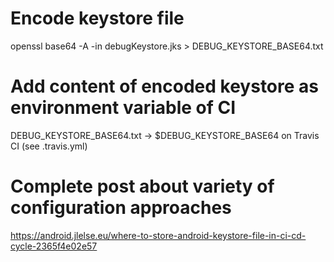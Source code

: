 # Encode keystore file
openssl base64 -A -in debugKeystore.jks > DEBUG_KEYSTORE_BASE64.txt

# Add content of encoded keystore as environment variable of CI
DEBUG_KEYSTORE_BASE64.txt -> $DEBUG_KEYSTORE_BASE64 on Travis CI (see .travis.yml)

# Complete post about variety of configuration approaches
https://android.jlelse.eu/where-to-store-android-keystore-file-in-ci-cd-cycle-2365f4e02e57